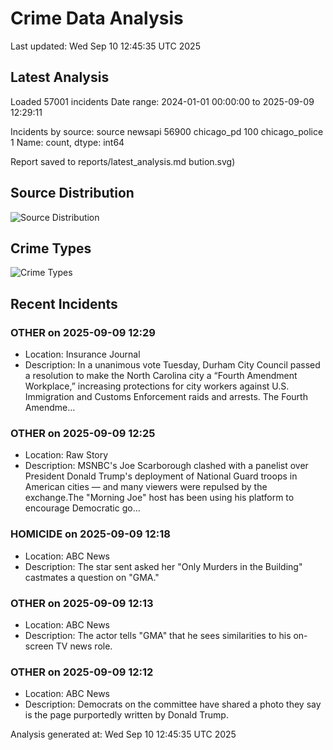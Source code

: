 # Crime Data Analysis
Last updated: Wed Sep 10 12:45:35 UTC 2025

## Latest Analysis

Loaded 57001 incidents
Date range: 2024-01-01 00:00:00 to 2025-09-09 12:29:11

Incidents by source:
source
newsapi           56900
chicago_pd          100
chicago_police        1
Name: count, dtype: int64

Report saved to reports/latest_analysis.md
bution.svg)

## Source Distribution
![Source Distribution](images/source_distribution.svg)

## Crime Types
![Crime Types](images/crime_types.svg)

## Recent Incidents

### OTHER on 2025-09-09 12:29
- Location: Insurance Journal
- Description: In a unanimous vote Tuesday, Durham City Council passed a resolution to make the North Carolina city a “Fourth Amendment Workplace,” increasing protections for city workers against U.S. Immigration and Customs Enforcement raids and arrests. The Fourth Amendme…


### OTHER on 2025-09-09 12:25
- Location: Raw Story
- Description: MSNBC's Joe Scarborough clashed with a panelist over President Donald Trump's deployment of National Guard troops in American cities — and many viewers were repulsed by the exchange.The "Morning Joe" host has been using his platform to encourage Democratic go…


### HOMICIDE on 2025-09-09 12:18
- Location: ABC News
- Description: The star sent asked her "Only Murders in the Building" castmates a question on "GMA."


### OTHER on 2025-09-09 12:13
- Location: ABC News
- Description: The actor tells "GMA" that he sees similarities to his on-screen TV news role.


### OTHER on 2025-09-09 12:12
- Location: ABC News
- Description: Democrats on the committee have shared a photo they say is the page purportedly written by Donald Trump.

Analysis generated at: Wed Sep 10 12:45:35 UTC 2025
